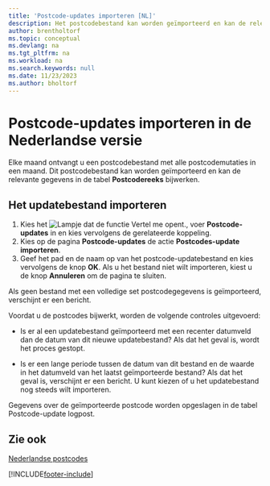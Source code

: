```yaml
---
title: 'Postcode-updates importeren [NL]'
description: Het postcodebestand kan worden geïmporteerd en kan de relevante gegevens in de tabel Postcodereeks bijwerken.
author: brentholtorf
ms.topic: conceptual
ms.devlang: na
ms.tgt_pltfrm: na
ms.workload: na
ms.search.keywords: null
ms.date: 11/23/2023
ms.author: bholtorf
---
```

# <a name="import-post-code-updates-in-the-dutch-version"></a>Postcode-updates importeren in de Nederlandse versie
Elke maand ontvangt u een postcodebestand met alle postcodemutaties in een maand. Dit postcodebestand kan worden geïmporteerd en kan de relevante gegevens in de tabel **Postcodereeks** bijwerken.  

## <a name="to-import-the-update-file"></a>Het updatebestand importeren

1.  Kies het ![Lampje dat de functie Vertel me opent.](../../media/ui-search/search_small.png "Vertel me wat u wilt doen"), voer **Postcode-updates** in en kies vervolgens de gerelateerde koppeling.  
2.  Kies op de pagina **Postcode-updates** de actie **Postcodes-update importeren**.  
3.  Geef het pad en de naam op van het postcode-updatebestand en kies vervolgens de knop **OK**. Als u het bestand niet wilt importeren, kiest u de knop **Annuleren** om de pagina te sluiten.  

Als geen bestand met een volledige set postcodegegevens is geïmporteerd, verschijnt er een bericht.  

Voordat u de postcodes bijwerkt, worden de volgende controles uitgevoerd:  

- Is er al een updatebestand geïmporteerd met een recenter datumveld dan de datum van dit nieuwe updatebestand? Als dat het geval is, wordt het proces gestopt.  

- Is er een lange periode tussen de datum van dit bestand en de waarde in het datumveld van het laatst geïmporteerde bestand? Als dat het geval is, verschijnt er een bericht. U kunt kiezen of u het updatebestand nog steeds wilt importeren.  

Gegevens over de geïmporteerde postcode worden opgeslagen in de tabel Postcode-update logpost.  

## <a name="see-also"></a>Zie ook
[Nederlandse postcodes](dutch-post-codes.md)


[!INCLUDE[footer-include](../../includes/footer-banner.md)]
